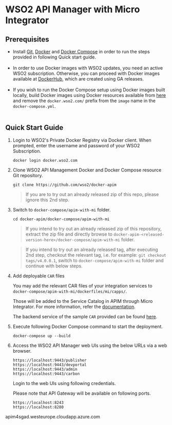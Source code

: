 # WSO2 API Manager with Micro Integrator

## Prerequisites

 * Install [Git](https://git-scm.com/book/en/v2/Getting-Started-Installing-Git), [Docker](https://www.docker.com/get-docker) and [Docker Compose](https://docs.docker.com/compose/install/#install-compose)
   in order to run the steps provided in following Quick start guide. <br><br>
 * In order to use Docker images with WSO2 updates, you need an active WSO2 subscription.
   Otherwise, you can proceed with Docker images available at [DockerHub](https://hub.docker.com/u/wso2/), which are created using GA releases.<br><br>
 * If you wish to run the Docker Compose setup using Docker images built locally, build Docker images using Docker resources available from [here](../../dockerfiles/) and remove the `docker.wso2.com/` prefix from the `image` name in the `docker-compose.yml`. <br><br>

## Quick Start Guide

1. Login to WSO2's Private Docker Registry via Docker client. When prompted, enter the username and password of your WSO2 Subscription.

   ```
   docker login docker.wso2.com
   ```

2. Clone WSO2 API Management Docker and Docker Compose resource Git repository.

   ```
   git clone https://github.com/wso2/docker-apim
   ```
   
   > If you are to try out an already released zip of this repo, please ignore this 2nd step. 

3. Switch to `docker-compose/apim-with-mi` folder.

   ```
   cd docker-apim/docker-compose/apim-with-mi
   ```
   > If you intend to try out an already released zip of this repository, extract the zip file and directly browse to
   `docker-apim-<released-version-here>/docker-compose/apim-with-mi` folder. 
     
   > If you intend to try out an already released tag, after executing 2nd step, checkout the relevant tag, 
    i.e. for example: `git checkout tags/v4.0.0.1`, switch to `docker-compose/apim-with-mi` folder and continue with below steps.

4. Add deployable `CAR` files
    
   You may add the relevant CAR files of your integration services to  `docker-compose/apim-with-mi/dockerfiles/mi/capps/`.

   Those will be added to the Service Catalog in APIM through Micro Integrator. For more information, refer the [documentation](https://apim.docs.wso2.com/en/4.0.0/tutorials/integration-tutorials/service-catalog-tutorial/#exposing-an-integration-service-as-a-managed-api).

   The backend service of the sample `CAR` provided can be found [here](https://github.com/wso2-docs/WSO2_EI/blob/master/Back-End-Service/Hospital-Service-JDK11-2.0.0.jar).

5. Execute following Docker Compose command to start the deployment.

   ```
   docker-compose up --build
   ```

6. Access the WSO2 API Manager web UIs using the below URLs via a web browser.

   ```
   https://localhost:9443/publisher
   https://localhost:9443/devportal
   https://localhost:9443/admin
   https://localhost:9443/carbon
   ```
   Login to the web UIs using following credentials.

   Please note that API Gateway will be available on following ports.
   ```
   https://localhost:8243
   https://localhost:8280
   ```
apim4sgad.westeurope.cloudapp.azure.com